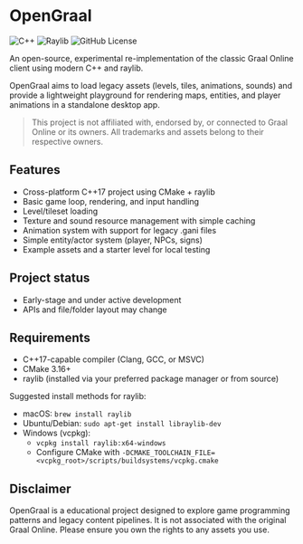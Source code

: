 # OpenGraal

![C++](https://img.shields.io/badge/C%2B%2B-17-blue?style=flat-square&logo=cplusplus)
![Raylib](https://img.shields.io/badge/Raylib-5.5-white?style=flat-square&logo=raylib)
![GitHub License](https://img.shields.io/github/license/guthius/OpenGraal.Client)

An open-source, experimental re-implementation of the classic Graal Online client using modern C++ and raylib.

OpenGraal aims to load legacy assets (levels, tiles, animations, sounds) and provide a lightweight playground for rendering maps, entities, and player animations in a standalone desktop app.

> This project is not affiliated with, endorsed by, or connected to Graal Online or its owners. All trademarks and assets belong to their respective owners.

## Features

- Cross-platform C++17 project using CMake + raylib
- Basic game loop, rendering, and input handling
- Level/tileset loading
- Texture and sound resource management with simple caching
- Animation system with support for legacy .gani files
- Simple entity/actor system (player, NPCs, signs)
- Example assets and a starter level for local testing

## Project status

- Early-stage and under active development
- APIs and file/folder layout may change

## Requirements

- C++17-capable compiler (Clang, GCC, or MSVC)
- CMake 3.16+
- raylib (installed via your preferred package manager or from source)

Suggested install methods for raylib:
- macOS: `brew install raylib`
- Ubuntu/Debian: `sudo apt-get install libraylib-dev`
- Windows (vcpkg):
    - `vcpkg install raylib:x64-windows`
    - Configure CMake with `-DCMAKE_TOOLCHAIN_FILE=<vcpkg_root>/scripts/buildsystems/vcpkg.cmake`

## Disclaimer

OpenGraal is a educational project designed to explore game programming patterns and legacy content pipelines. It is not associated with the original Graal Online. Please ensure you own the rights to any assets you use.
